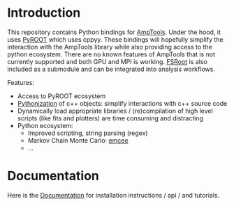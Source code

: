 # Introduction

This repository contains Python bindings for [AmpTools](https://github.com/mashephe/AmpTools). Under the hood, it uses [PyROOT](https://root.cern/manual/python/) which uses cppyy. These bindings will hopefully simplify the interaction with the AmpTools library while also providing access to the python ecosystem. There are no known features of AmpTools that is not currently supported and both GPU and MPI is working. [FSRoot](https://github.com/remitche66/FSRoot) is also included as a submodule and can be integrated into analysis workflows.

Features:

- Access to PyROOT ecosystem
- [Pythonization](https://root.cern/manual/python/#pythonizing-c-user-classes) of c++ objects: simplify interactions with c++ source code
- Dynamically load appropriate libraries / (re)compilation of high level scripts (like fits and plotters) are time consuming and distracting
- Python ecosystem:
  - Improved scripting, string parsing (regex)
  - Markov Chain Monte Carlo: [emcee](https://emcee.readthedocs.io/en/stable/)
  - ...

# Documentation

Here is the [Documentation](https://lan13005.github.io/PyAmpTools/intro.html) for installation instructions / api / and tutorials.
